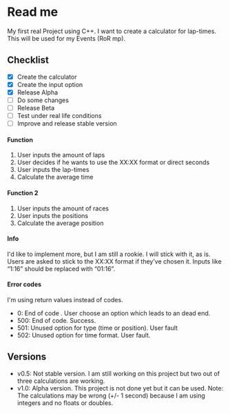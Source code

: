 # Read me
My first real Project using C++. I want to create a calculator for lap-times. This will be used for my Events (RoR mp).

## Checklist
- [X] Create the calculator
- [X] Create the input option
- [X] Release Alpha
- [ ] Do some changes
- [ ] Release Beta
- [ ] Test under real life conditions
- [ ] Improve and release stable version

#### Function
1. User inputs the amount of laps
2. User decides if he wants to use the XX:XX format or direct seconds
3. User inputs the lap-times
4. Calculate the average time

#### Function 2
1. User inputs the amount of races
2. User inputs the positions
3. Calculate the average position

#### Info
I'd like to implement more, but I am still a rookie. I will stick with it, as is.
Users are asked to stick to the XX:XX format if they’ve chosen it. Inputs like “1:16” should be replaced with “01:16”.


#### Error codes
I'm using return values instead of codes.
- 0: End of code . User choose an option which leads to an dead end.
- 500: End of code. Success.
- 501: Unused option for type (time or position). User fault
- 502: Unused option for time format. User fault.

## Versions
- v0.5: Not stable version. I am still working on this project but two out of three calculations are working.
- v1.0: Alpha version. This project is not done yet but it can be used. Note: The calculations may be wrong (+/- 1 second) 
		because I am using integers and no floats or doubles.
